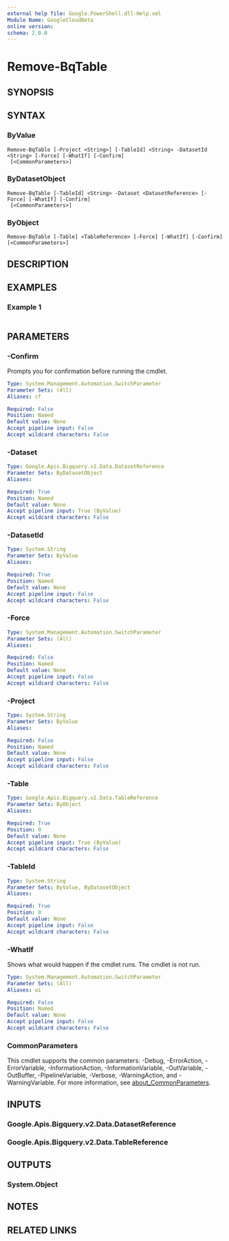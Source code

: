 ```yaml
---
external help file: Google.PowerShell.dll-Help.xml
Module Name: GoogleCloudBeta
online version:
schema: 2.0.0
---
```


# Remove-BqTable

## SYNOPSIS


## SYNTAX

### ByValue
```
Remove-BqTable [-Project <String>] [-TableId] <String> -DatasetId <String> [-Force] [-WhatIf] [-Confirm]
 [<CommonParameters>]
```

### ByDatasetObject
```
Remove-BqTable [-TableId] <String> -Dataset <DatasetReference> [-Force] [-WhatIf] [-Confirm]
 [<CommonParameters>]
```

### ByObject
```
Remove-BqTable [-Table] <TableReference> [-Force] [-WhatIf] [-Confirm] [<CommonParameters>]
```

## DESCRIPTION


## EXAMPLES

### Example 1
```powershell

```



## PARAMETERS

### -Confirm
Prompts you for confirmation before running the cmdlet.

```yaml
Type: System.Management.Automation.SwitchParameter
Parameter Sets: (All)
Aliases: cf

Required: False
Position: Named
Default value: None
Accept pipeline input: False
Accept wildcard characters: False
```

### -Dataset


```yaml
Type: Google.Apis.Bigquery.v2.Data.DatasetReference
Parameter Sets: ByDatasetObject
Aliases:

Required: True
Position: Named
Default value: None
Accept pipeline input: True (ByValue)
Accept wildcard characters: False
```

### -DatasetId


```yaml
Type: System.String
Parameter Sets: ByValue
Aliases:

Required: True
Position: Named
Default value: None
Accept pipeline input: False
Accept wildcard characters: False
```

### -Force


```yaml
Type: System.Management.Automation.SwitchParameter
Parameter Sets: (All)
Aliases:

Required: False
Position: Named
Default value: None
Accept pipeline input: False
Accept wildcard characters: False
```

### -Project


```yaml
Type: System.String
Parameter Sets: ByValue
Aliases:

Required: False
Position: Named
Default value: None
Accept pipeline input: False
Accept wildcard characters: False
```

### -Table


```yaml
Type: Google.Apis.Bigquery.v2.Data.TableReference
Parameter Sets: ByObject
Aliases:

Required: True
Position: 0
Default value: None
Accept pipeline input: True (ByValue)
Accept wildcard characters: False
```

### -TableId


```yaml
Type: System.String
Parameter Sets: ByValue, ByDatasetObject
Aliases:

Required: True
Position: 0
Default value: None
Accept pipeline input: False
Accept wildcard characters: False
```

### -WhatIf
Shows what would happen if the cmdlet runs.
The cmdlet is not run.

```yaml
Type: System.Management.Automation.SwitchParameter
Parameter Sets: (All)
Aliases: wi

Required: False
Position: Named
Default value: None
Accept pipeline input: False
Accept wildcard characters: False
```

### CommonParameters
This cmdlet supports the common parameters: -Debug, -ErrorAction, -ErrorVariable, -InformationAction, -InformationVariable, -OutVariable, -OutBuffer, -PipelineVariable, -Verbose, -WarningAction, and -WarningVariable. For more information, see [about_CommonParameters](http://go.microsoft.com/fwlink/?LinkID=113216).

## INPUTS

### Google.Apis.Bigquery.v2.Data.DatasetReference

### Google.Apis.Bigquery.v2.Data.TableReference

## OUTPUTS

### System.Object
## NOTES

## RELATED LINKS
